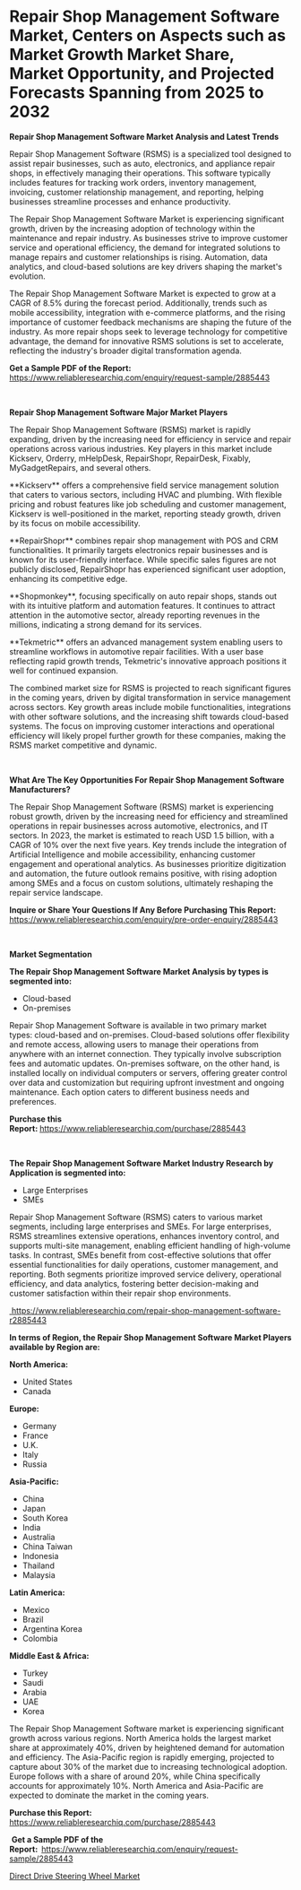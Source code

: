 <p><h1>Repair Shop Management Software Market, Centers on Aspects such as Market Growth Market Share, Market Opportunity, and Projected Forecasts Spanning from 2025 to 2032</h1></p><p><strong>Repair Shop Management Software Market Analysis and Latest Trends</strong></p>
<p><p>Repair Shop Management Software (RSMS) is a specialized tool designed to assist repair businesses, such as auto, electronics, and appliance repair shops, in effectively managing their operations. This software typically includes features for tracking work orders, inventory management, invoicing, customer relationship management, and reporting, helping businesses streamline processes and enhance productivity.</p><p>The Repair Shop Management Software Market is experiencing significant growth, driven by the increasing adoption of technology within the maintenance and repair industry. As businesses strive to improve customer service and operational efficiency, the demand for integrated solutions to manage repairs and customer relationships is rising. Automation, data analytics, and cloud-based solutions are key drivers shaping the market's evolution.</p><p>The Repair Shop Management Software Market is expected to grow at a CAGR of 8.5% during the forecast period. Additionally, trends such as mobile accessibility, integration with e-commerce platforms, and the rising importance of customer feedback mechanisms are shaping the future of the industry. As more repair shops seek to leverage technology for competitive advantage, the demand for innovative RSMS solutions is set to accelerate, reflecting the industry's broader digital transformation agenda.</p></p>
<p><strong>Get a Sample PDF of the Report:&nbsp;</strong> <a href="https://www.reliableresearchiq.com/enquiry/request-sample/2885443?utm_campaign=2336&utm_medium=2&utm_source=Github&utm_content=ia&utm_term=13032025&utm_id=repair-shop-management-software">https://www.reliableresearchiq.com/enquiry/request-sample/2885443</a></p>
<p>&nbsp;</p>
<p><strong>Repair Shop Management Software Major Market Players</strong></p>
<p><p>The Repair Shop Management Software (RSMS) market is rapidly expanding, driven by the increasing need for efficiency in service and repair operations across various industries. Key players in this market include Kickserv, Orderry, mHelpDesk, RepairShopr, RepairDesk, Fixably, MyGadgetRepairs, and several others.</p><p>**Kickserv** offers a comprehensive field service management solution that caters to various sectors, including HVAC and plumbing. With flexible pricing and robust features like job scheduling and customer management, Kickserv is well-positioned in the market, reporting steady growth, driven by its focus on mobile accessibility.</p><p>**RepairShopr** combines repair shop management with POS and CRM functionalities. It primarily targets electronics repair businesses and is known for its user-friendly interface. While specific sales figures are not publicly disclosed, RepairShopr has experienced significant user adoption, enhancing its competitive edge.</p><p>**Shopmonkey**, focusing specifically on auto repair shops, stands out with its intuitive platform and automation features. It continues to attract attention in the automotive sector, already reporting revenues in the millions, indicating a strong demand for its services.</p><p>**Tekmetric** offers an advanced management system enabling users to streamline workflows in automotive repair facilities. With a user base reflecting rapid growth trends, Tekmetric's innovative approach positions it well for continued expansion.</p><p>The combined market size for RSMS is projected to reach significant figures in the coming years, driven by digital transformation in service management across sectors. Key growth areas include mobile functionalities, integrations with other software solutions, and the increasing shift towards cloud-based systems. The focus on improving customer interactions and operational efficiency will likely propel further growth for these companies, making the RSMS market competitive and dynamic.</p></p>
<p>&nbsp;</p>
<p><strong>What Are The Key Opportunities For Repair Shop Management Software Manufacturers?</strong></p>
<p><p>The Repair Shop Management Software (RSMS) market is experiencing robust growth, driven by the increasing need for efficiency and streamlined operations in repair businesses across automotive, electronics, and IT sectors. In 2023, the market is estimated to reach USD 1.5 billion, with a CAGR of 10% over the next five years. Key trends include the integration of Artificial Intelligence and mobile accessibility, enhancing customer engagement and operational analytics. As businesses prioritize digitization and automation, the future outlook remains positive, with rising adoption among SMEs and a focus on custom solutions, ultimately reshaping the repair service landscape.</p></p>
<p><strong>Inquire or Share Your Questions If Any Before Purchasing This Report:</strong> <a href="https://www.reliableresearchiq.com/enquiry/pre-order-enquiry/2885443?utm_campaign=2336&utm_medium=2&utm_source=Github&utm_content=ia&utm_term=13032025&utm_id=repair-shop-management-software">https://www.reliableresearchiq.com/enquiry/pre-order-enquiry/2885443</a></p>
<p>&nbsp;</p>
<p><strong>Market Segmentation</strong></p>
<p><strong>The Repair Shop Management Software Market Analysis by types is segmented into:</strong></p>
<p><ul><li>Cloud-based</li><li>On-premises</li></ul></p>
<p><p>Repair Shop Management Software is available in two primary market types: cloud-based and on-premises. Cloud-based solutions offer flexibility and remote access, allowing users to manage their operations from anywhere with an internet connection. They typically involve subscription fees and automatic updates. On-premises software, on the other hand, is installed locally on individual computers or servers, offering greater control over data and customization but requiring upfront investment and ongoing maintenance. Each option caters to different business needs and preferences.</p></p>
<p><strong>Purchase this Report:&nbsp;</strong><a href="https://www.reliableresearchiq.com/purchase/2885443?utm_campaign=2336&utm_medium=2&utm_source=Github&utm_content=ia&utm_term=13032025&utm_id=repair-shop-management-software">https://www.reliableresearchiq.com/purchase/2885443</a></p>
<p>&nbsp;</p>
<p><strong>The Repair Shop Management Software Market Industry Research by Application is segmented into:</strong></p>
<p><ul><li>Large Enterprises</li><li>SMEs</li></ul></p>
<p><p>Repair Shop Management Software (RSMS) caters to various market segments, including large enterprises and SMEs. For large enterprises, RSMS streamlines extensive operations, enhances inventory control, and supports multi-site management, enabling efficient handling of high-volume tasks. In contrast, SMEs benefit from cost-effective solutions that offer essential functionalities for daily operations, customer management, and reporting. Both segments prioritize improved service delivery, operational efficiency, and data analytics, fostering better decision-making and customer satisfaction within their repair shop environments.</p></p>
<p><a href="https://www.reliableresearchiq.com/repair-shop-management-software-r2885443?utm_campaign=2336&utm_medium=2&utm_source=Github&utm_content=ia&utm_term=13032025&utm_id=repair-shop-management-software">&nbsp;https://www.reliableresearchiq.com/repair-shop-management-software-r2885443</a></p>
<p><strong>In terms of Region, the Repair Shop Management Software Market Players available by Region are:</strong></p>
<p>
    <p> <strong> North America: </strong>
        <ul>
            <li>United States</li>
            <li>Canada</li>
        </ul>
        </p> 
    <p> <strong> Europe: </strong>
        <ul>
            <li>Germany</li>
            <li>France</li>
            <li>U.K.</li>
            <li>Italy</li>
            <li>Russia</li>
        </ul>
        </p> 
    <p> <strong> Asia-Pacific: </strong>
        <ul>
            <li>China</li>
            <li>Japan</li>
            <li>South Korea</li>
            <li>India</li>
            <li>Australia</li>
            <li>China Taiwan</li>
            <li>Indonesia</li>
            <li>Thailand</li>
            <li>Malaysia</li>
        </ul>
        </p> 
    <p> <strong> Latin America: </strong>
        <ul>
            <li>Mexico</li>
            <li>Brazil</li>
            <li>Argentina Korea</li>
            <li>Colombia</li>
        </ul>
        </p> 
    <p> <strong> Middle East & Africa: </strong>
        <ul>
            <li>Turkey</li>
            <li>Saudi</li>
            <li>Arabia</li>
            <li>UAE</li>
            <li>Korea</li>
        </ul>
    </p>
    </p>
<p><p>The Repair Shop Management Software market is experiencing significant growth across various regions. North America holds the largest market share at approximately 40%, driven by heightened demand for automation and efficiency. The Asia-Pacific region is rapidly emerging, projected to capture about 30% of the market due to increasing technological adoption. Europe follows with a share of around 20%, while China specifically accounts for approximately 10%. North America and Asia-Pacific are expected to dominate the market in the coming years.</p></p>
<p><strong>Purchase this Report: </strong><a href="https://www.reliableresearchiq.com/purchase/2885443?utm_campaign=2336&utm_medium=2&utm_source=Github&utm_content=ia&utm_term=13032025&utm_id=repair-shop-management-software">https://www.reliableresearchiq.com/purchase/2885443</a></p>
<p>&nbsp;<strong>Get a Sample PDF of the Report:&nbsp;&nbsp;</strong><a href="https://www.reliableresearchiq.com/enquiry/request-sample/2885443?utm_campaign=2336&utm_medium=2&utm_source=Github&utm_content=ia&utm_term=13032025&utm_id=repair-shop-management-software">https://www.reliableresearchiq.com/enquiry/request-sample/2885443</a></p>
<p><strong></strong></p>
<p><p><a href="https://github.com/boitafbg/Market-Research-Report-List-1/blob/main/direct-drive-steering-wheel-market.md?utm_campaign=2336&utm_medium=2&utm_source=Github&utm_content=ia&utm_term=13032025&utm_id=repair-shop-management-software">Direct Drive Steering Wheel Market</a></p></p>